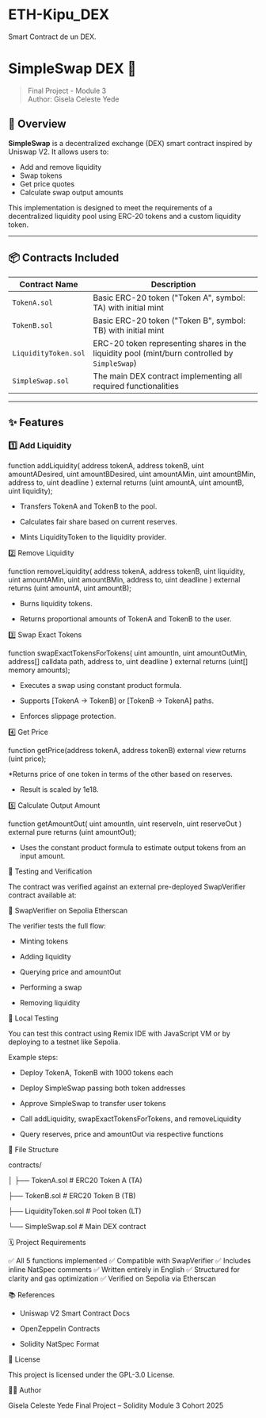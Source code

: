 # ETH-Kipu_DEX
Smart Contract de un DEX.

# SimpleSwap DEX 💱

> Final Project - Module 3  
> Author: Gisela Celeste Yede

## 🧠 Overview

**SimpleSwap** is a decentralized exchange (DEX) smart contract inspired by Uniswap V2. It allows users to:

- Add and remove liquidity
- Swap tokens
- Get price quotes
- Calculate swap output amounts

This implementation is designed to meet the requirements of a decentralized liquidity pool using ERC-20 tokens and a custom liquidity token.

---

## 📦 Contracts Included

| Contract Name        | Description                                                                                   |
|----------------------|-----------------------------------------------------------------------------------------------|
| `TokenA.sol`         | Basic ERC-20 token ("Token A", symbol: TA) with initial mint                                  |
| `TokenB.sol`         | Basic ERC-20 token ("Token B", symbol: TB) with initial mint                                  |
| `LiquidityToken.sol` | ERC-20 token representing shares in the liquidity pool (mint/burn controlled by `SimpleSwap`) |
| `SimpleSwap.sol`     | The main DEX contract implementing all required functionalities                               |

---

## ✨ Features


### 1️⃣ Add Liquidity

function addLiquidity(
    address tokenA,
    address tokenB,
    uint amountADesired,
    uint amountBDesired,
    uint amountAMin,
    uint amountBMin,
    address to,
    uint deadline
) external returns (uint amountA, uint amountB, uint liquidity);

* Transfers TokenA and TokenB to the pool.

* Calculates fair share based on current reserves.

* Mints LiquidityToken to the liquidity provider.


2️⃣ Remove Liquidity

function removeLiquidity(
    address tokenA,
    address tokenB,
    uint liquidity,
    uint amountAMin,
    uint amountBMin,
    address to,
    uint deadline
) external returns (uint amountA, uint amountB);

* Burns liquidity tokens.

* Returns proportional amounts of TokenA and TokenB to the user.


3️⃣ Swap Exact Tokens

function swapExactTokensForTokens(
    uint amountIn,
    uint amountOutMin,
    address[] calldata path,
    address to,
    uint deadline
) external returns (uint[] memory amounts);

* Executes a swap using constant product formula.

* Supports [TokenA → TokenB] or [TokenB → TokenA] paths.

* Enforces slippage protection.


4️⃣ Get Price

function getPrice(address tokenA, address tokenB) external view returns (uint price);

*Returns price of one token in terms of the other based on reserves.

* Result is scaled by 1e18.


5️⃣ Calculate Output Amount

function getAmountOut(
    uint amountIn,
    uint reserveIn,
    uint reserveOut
) external pure returns (uint amountOut);

* Uses the constant product formula to estimate output tokens from an input amount.



🔧 Testing and Verification


The contract was verified against an external pre-deployed SwapVerifier contract available at:


🔗 SwapVerifier on Sepolia Etherscan


The verifier tests the full flow:

- Minting tokens

- Adding liquidity

- Querying price and amountOut

- Performing a swap

- Removing liquidity



🧪 Local Testing

You can test this contract using Remix IDE with JavaScript VM or by deploying to a testnet like Sepolia.


Example steps:

- Deploy TokenA, TokenB with 1000 tokens each

- Deploy SimpleSwap passing both token addresses

- Approve SimpleSwap to transfer user tokens

- Call addLiquidity, swapExactTokensForTokens, and removeLiquidity

- Query reserves, price and amountOut via respective functions



📁 File Structure

contracts/

│
├── TokenA.sol          # ERC20 Token A (TA)

├── TokenB.sol          # ERC20 Token B (TB)

├── LiquidityToken.sol  # Pool token (LT)

└── SimpleSwap.sol      # Main DEX contract


🗓 Project Requirements


✅ All 5 functions implemented
✅ Compatible with SwapVerifier
✅ Includes inline NatSpec comments
✅ Written entirely in English
✅ Structured for clarity and gas optimization
✅ Verified on Sepolia via Etherscan



📚 References

- Uniswap V2 Smart Contract Docs

- OpenZeppelin Contracts

- Solidity NatSpec Format



🧾 License

This project is licensed under the GPL-3.0 License.



👩‍💻 Author

Gisela Celeste Yede
Final Project – Solidity Module 3
Cohort 2025
